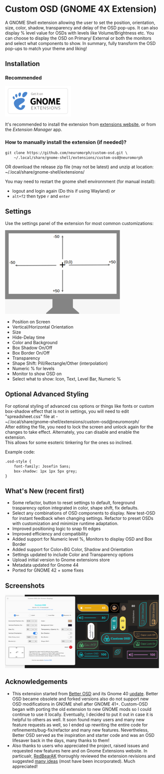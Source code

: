 
# Custom OSD (GNOME 4X Extension)  


A GNOME Shell extension allowing the user to set the position, orientation, size, color, shadow, transparency and delay of the OSD pop-ups. It can also display % level value for OSDs with levels like Volume/Brightness etc. You can choose to display the OSD on Primary/ External or both the monitors and select what components to show. In summary, fully transform the OSD pop-ups to match your theme and liking!


## Installation

### Recommended

[<img alt="" height="100" src="https://raw.githubusercontent.com/andyholmes/gnome-shell-extensions-badge/master/get-it-on-ego.svg?sanitize=true">](https://extensions.gnome.org/extension/6142/custom-osd/)

It's recommended to install the extension from
[extensions website](https://extensions.gnome.org/extension/6142/custom-osd/), or from
the _Extension Manager_ app.


### How to manually install the extension (if needed)?

```
git clone https://github.com/neuromorph/custom-osd.git \
	~/.local/share/gnome-shell/extensions/custom-osd@neuromorph
```
OR download the release zip file (may not be latest) and unzip at location: ~/.local/share/gnome-shell/extensions/

You may need to restart the gnome shell environnment (for manual install):

- logout and login again (Do this if using Wayland) _or_
- `alt+f2` then type `r` and `enter` 

## Settings
Use the settings panel of the extension for most common customizations:  

![Position](media/ScreenPosition.png)
* Position on Screen 
* Vertical/Horizontal Orientation
* Size 
* Hide-Delay time
* Color and Background
* Box Shadow On/Off
* Box Border On/Off
* Transparency
* Shape Shift: Pill/Rectangle/Other (interpolation)
* Numeric % for levels
* Monitor to show OSD on
* Select what to show: Icon, Text, Level Bar, Numeric %



## Optional Advanced Styling
For optional styling of advanced css options or things like fonts or custom box-shadow effect that is not in settings, you will need to edit "spreadsheet.css" file at -  
~/.local/share/gnome-shell/extensions/custom-osd@neuromorph/  
 After editing the file, you need to lock the screen and unlock again for the changes to take effect. Alternately, you can disable and enable the extension.  
 This allows for some esoteric tinkering for the ones so inclined. 

Example code:
```
.osd-style {
    font-family: Josefin Sans;
    box-shadow: 1px 1px 5px grey;
}
```


## What's New (recent first)
- Some refactor, button to reset settings to default, foreground trasparency option integrated in color, shape shift, fix defaults.
- Select any combinations of OSD components to display. New test-OSD for instant feedback when changing settings. Refactor to preset OSDs with customization and minimize runtime adaptation.
- Improved positioning logic to snap fit edges
- Improved efficiency and compatibility
- Added support for Numeric level %, Monitors to display OSD and Box Border
- Added support for Color+BG Color, Shadow and Orientation
- Settings updated to include Color and Transparency options
- Upload initial version to Gnome extensions store
- Metadata updated for Gnome 44
- Ported for GNOME 42 + some fixes



## Screenshots

![Screenshot](media/CustomOSDScreens.png)



## Acknowledgements

- This extension started from [Better OSD](https://extensions.gnome.org/extension/1345/better-osd/) and its Gnome 40 [update](https://extensions.gnome.org/extension/4231/better-osd-gnome-40/). Better OSD became obsolete and forked versions also do not support new OSD modifications in GNOME shell after GNOME 41+. Custom-OSD began with porting the old extension to new GNOME mods so I could continue to use it locally. Eventually, I decided to put it out in case it is helpful to others as well. It soon found many users and many new feature requests as well, so I ended up rewriting the entire code for refinements/bug-fix/refactor and many new features. Nevertheless, Better OSD served as the inspiration and starter code and was an OSD lifesaver back in the days, many thanks to them!
- Also thanks to users who appreciated the project, raised issues and requested new features here and on Gnome Extensions website. In particualr, [RedBearAK](https://github.com/RedBearAK) thoroughly reviewed the extension revisions and suggested [many ideas](https://github.com/neuromorph/custom-osd/issues/3) (most have been incorporated). Much appreciated!

